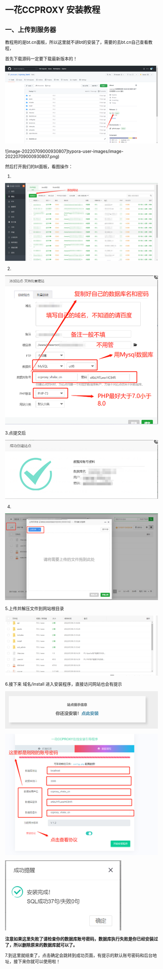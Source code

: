 # 一花CCPROXY 安装教程

## 一、上传到服务器

教程用的是bt.cn面板，所以这里就不讲bt的安装了，需要的去bt.cn自己查看教程，

首先下载源码一定要下载最新版本的！

![image-20220709000828688](typora-user-images/image-20220709000828688.png)

![image-20220709000930807]typora-user-images/image-20220709000930807.png)

然后打开我们的bt面板，看图操作：

1.

![image-20220709001138309](typora-user-images/image-20220709001138309.png)

2.

![image-20220709001555015](typora-user-images/image-20220709001555015.png)

3.点提交后

![image-20220709001700944](typora-user-images/image-20220709001700944.png)

4.

![image-20220709001800402](typora-user-images/image-20220709001800402.png)

5.上传并解压文件到网站根目录

![image-20220709001836794](typora-user-images/image-20220709001836794.png)

6.接下来 域名/install 进入安装程序，直接访问网站也会有提示

![image-20220709002007267](typora-user-images/image-20220709002007267.png)

![image-20220709002237129](typora-user-images/image-20220709002237129.png)

![image-20220709002258564](typora-user-images/image-20220709002258564.png)

**注意如果这里失败了请检查你的数据库账号密码，数据库执行失败是你已经安装过了，所以删除原来的数据库就可以了。**

7.到这里就结束了，点击确定会跳转到成功页面，有提示的默认账号密码和后台地址，接下来你就可以使用啦！
